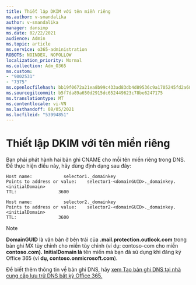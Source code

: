 ```yaml
---
title: Thiết lập DKIM với tên miền riêng
ms.author: v-smandalika
author: v-smandalika
manager: dansimp
ms.date: 02/22/2021
audience: Admin
ms.topic: article
ms.service: o365-administration
ROBOTS: NOINDEX, NOFOLLOW
localization_priority: Normal
ms.collection: Adm_O365
ms.custom:
- "9002531"
- "7375"
ms.openlocfilehash: bb19f0672a21ea8b99c433ad83db4d89536c9a1705245fd2a683471170ab51ee
ms.sourcegitcommit: b5f7da89a650d2915dc652449623c78be6247175
ms.translationtype: MT
ms.contentlocale: vi-VN
ms.lasthandoff: 08/05/2021
ms.locfileid: "53994851"
---
```

# <a name="set-up-dkim-with-custom-domains"></a>Thiết lập DKIM với tên miền riêng

Bạn phải phát hành hai bản ghi CNAME cho mỗi tên miền riêng trong DNS. Để thực hiện điều này, hãy dùng định dạng sau đây:

```console
Host name:            selector1._domainkey
Points to address or value:    selector1-<domainGUID>._domainkey.<initialDomain>
TTL:                3600

Host name:            selector2._domainkey
Points to address or value:    selector2-<domainGUID>._domainkey.<initialDomain>
TTL:                3600
```
> [!NOTE]
> **DomainGUID** là văn bản ở bên trái của **.mail.protection.outlook.com** trong bản ghi MX tùy chỉnh cho miền tùy chỉnh (ví dụ: contoso-com cho miền **contoso.com).** **InitialDomain là** tên miền mà bạn đã sử dụng khi đăng ký Office 365 (ví **dụ, contoso.onmicrosoft.com**).

Để biết thêm thông tin về bản ghi DNS, hãy [xem Tạo bản ghi DNS tại nhà cung cấp lưu trữ DNS bất kỳ Office 365.](https://docs.microsoft.com/microsoft-365/admin/get-help-with-domains/create-dns-records-at-any-dns-hosting-provider)